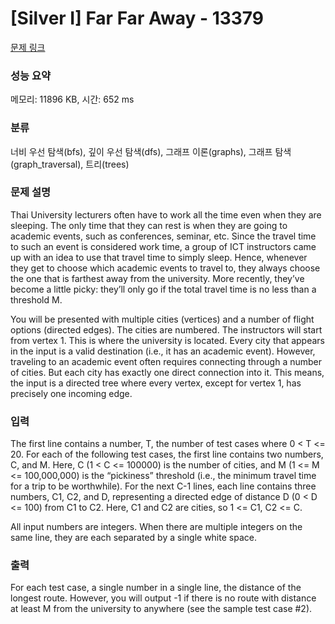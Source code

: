 # [Silver I] Far Far Away - 13379 

[문제 링크](https://www.acmicpc.net/problem/13379) 

### 성능 요약

메모리: 11896 KB, 시간: 652 ms

### 분류

너비 우선 탐색(bfs), 깊이 우선 탐색(dfs), 그래프 이론(graphs), 그래프 탐색(graph_traversal), 트리(trees)

### 문제 설명

<p>Thai University lecturers often have to work all the time even when they are sleeping. The only time that they can rest is when they are going to academic events, such as conferences, seminar, etc. Since the travel time to such an event is considered work time, a group of ICT instructors came up with an idea to use that travel time to simply sleep. Hence, whenever they get to choose which academic events to travel to, they always choose the one that is farthest away from the university. More recently, they’ve become a little picky: they’ll only go if the total travel time is no less than a threshold M.</p>

<p>You will be presented with multiple cities (vertices) and a number of flight options (directed edges). The cities are numbered. The instructors will start from vertex 1. This is where the university is located. Every city that appears in the input is a valid destination (i.e., it has an academic event). However, traveling to an academic event often requires connecting through a number of cities. But each city has exactly one direct connection into it. This means, the input is a directed tree where every vertex, except for vertex 1, has precisely one incoming edge.</p>

### 입력 

 <p>The first line contains a number, T, the number of test cases where 0 < T <= 20. For each of the following test cases, the first line contains two numbers, C, and M. Here, C (1 < C <= 100000) is the number of cities, and M (1 <= M <= 100,000,000) is the “pickiness” threshold (i.e., the minimum travel time for a trip to be worthwhile). For the next C-1 lines, each line contains three numbers, C1, C2, and D, representing a directed edge of distance D (0 < D <= 100) from C1 to C2. Here, C1 and C2 are cities, so 1 <= C1, C2 <= C.</p>

<p>All input numbers are integers. When there are multiple integers on the same line, they are each separated by a single white space.</p>

### 출력 

 <p>For each test case, a single number in a single line, the distance of the longest route. However, you will output -1 if there is no route with distance at least M from the university to anywhere (see the sample test case #2).</p>

<p> </p>

